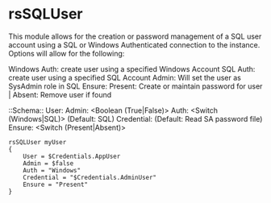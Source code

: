 rsSQLUser
=====

This module allows for the creation or password management of a SQL user account using a SQL or Windows Authenticated connection to the instance. Options will allow for the following:

Windows Auth: create user using a specified Windows Account
SQL Auth: create user using a specified SQL Account
Admin: Will set the user as SysAdmin role in SQL
Ensure: Present: Create or maintain password for user | Absent: Remove user if found

::Schema::
User: <PSCredential>
Admin: <Boolean (True|False)>
Auth: <Switch (Windows|SQL)> (Default: SQL)
Credential: <PSCredential> (Default: Read SA password file)
Ensure: <Switch (Present|Absent)>

```PoSh
rsSQLUser myUser
{
    User = $Credentials.AppUser
    Admin = $false
    Auth = "Windows"
    Credential = "$Credentials.AdminUser"
    Ensure = "Present"
}
```

